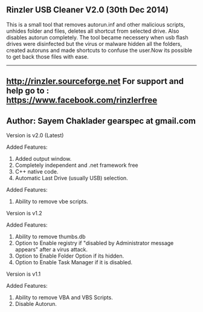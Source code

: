 Rinzler USB Cleaner V2.0 (30th Dec 2014)
------------------------------------
This is a small tool that removes autorun.inf 
and other malicious scripts, unhides folder 
and files, deletes all shortcut from selected 
drive. Also disables autorun completely.
The tool became necessery when usb flash 
drives were disinfected but the virus or 
malware hidden all the folders, created 
autoruns and made shortcuts to confuse the 
user.Now its possible to get back those files 
with ease.

------------------------------------
http://rinzler.sourceforge.net
For support and help go to : https://www.facebook.com/rinzlerfree
-------------------------
Author: Sayem Chaklader
gearspec at gmail.com
----------------------

Version is v2.0 (Latest) 

Added Features:
1. Added output window.
2. Completely independent and .net framework free
3. C++ native code.
4. Automatic Last Drive (usually USB) selection.

Added Features:
1. Ability to remove vbe scripts.

Version is v1.2

Added Features:
1. Ability to remove thumbs.db
2. Option to Enable registry if "disabled by Administrator message appears" after a virus attack.
3. Option to Enable Folder Option if its hidden.
4. Option to Enable Task Manager if it is disabled.


Version is v1.1

Added Features:
1. Ability to remove VBA and VBS Scripts.
2. Disable Autorun.
